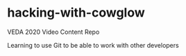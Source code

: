 # hacking-with-cowglow
VEDA 2020 Video Content Repo

Learning to use Git to be able to work with other developers
